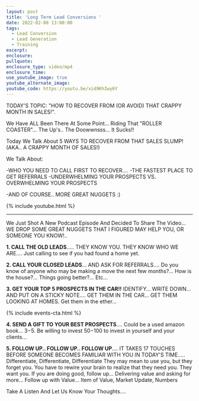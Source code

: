 ```yaml
---
layout: post
title: 'Long Term Lead Conversions '
date: 2022-02-08 13:00:00
tags:
  - Lead Conversion
  - Lead Generation
  - Training
excerpt:
enclosure:
pullquote:
enclosure_type: video/mp4
enclosure_time:
use_youtube_image: true
youtube_alternate_image:
youtube_code: https://youtu.be/xid9KhIwy6Y
---
```

TODAY'S TOPIC: "HOW TO RECOVER FROM (OR AVOID) THAT CRAPPY MONTH IN SALES\!".

We Have ALL Been There At Some Point… Riding That "ROLLER COASTER"… The Up's.. The Doowwnsss… It Sucks\!\!

Today We Talk About 5 WAYS TO RECOVER FROM THAT SALES SLUMP\! (AKA.. A CRAPPY MONTH OF SALES\!)

We Talk About:

\-WHO YOU NEED TO CALL FIRST TO RECOVER…. -THE FASTEST PLACE TO GET REFERRALS -UNDERWHELMING YOUR PROSPECTS VS. OVERWHELMING YOUR PROSPECTS

\-AND OF COURSE.. MORE GREAT NUGGETS :)

{% include youtube.html %}

---

We Just Shot A New Podcast Episode And Decided To Share The Video… WE DROP SOME GREAT NUGGETS THAT I FIGURED MAY HELP YOU, OR SOMEONE YOU KNOW\!..

**1\. CALL THE OLD LEADS**….. THEY KNOW YOU. THEY KNOW WHO WE ARE…. Just calling to see if you had found a home yet.

**2\. CALL YOUR CLOSED LEADS**… AND ASK FOR REFERRALS…. Do you know of anyone who may be making a move the next few months?… How is the house?… Things going better?… Etc…

**3\. GET YOUR TOP 5 PROSPECTS IN THE CAR\!\!** IDENTIFY… WRITE DOWN… AND PUT ON A STICKY NOTE…. GET THEM IN THE CAR… GET THEM LOOKING AT HOMES. Get them in the ether…

{% include events-cta.html %}

**4\. SEND A GIFT TO YOUR BEST PROSPECTS**…. Could be a used amazon book… $3-$5. Be willing to invest $50-$100 to invest in yourself and your clients…

**5\. FOLLOW UP.. FOLLOW UP.. FOLLOW UP**…. IT TAKES 17 TOUCHES BEFORE SOMEONE BECOMES FAMILIAR WITH YOU IN TODAY'S TIME….. Differentiate, Differentiate, Differentiate They may mean to use you, but they forget you. You have to rewire your brain to realize that they need you. They want you. If you are doing good, follow up… Delivering value and asking for more… Follow up with Value… Item of Value, Market Update, Numbers

Take A Listen And Let Us Know Your Thoughts….
